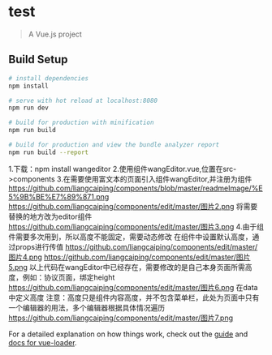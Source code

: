 # test

> A Vue.js project

## Build Setup

``` bash
# install dependencies
npm install

# serve with hot reload at localhost:8080
npm run dev

# build for production with minification
npm run build

# build for production and view the bundle analyzer report
npm run build --report
```
1.下载：npm install wangeditor
2.使用组件wangEditor.vue,位置在src->components
3.在需要使用富文本的页面引入组件wangEditor,并注册为组件
https://github.com/liangcaiping/components/blob/master/readmeImage/%E5%9B%BE%E7%89%871.png
https://github.com/liangcaiping/components/edit/master/图片2.png
将需要替换的地方改为editor组件
https://github.com/liangcaiping/components/edit/master/图片3.png
4.由于组件需要多次用到，所以高度不能固定，需要动态修改
在组件中设置默认高度，通过props进行传值
https://github.com/liangcaiping/components/edit/master/图片4.png
https://github.com/liangcaiping/components/edit/master/图片5.png
以上代码在wangEditor中已经存在，需要修改的是自己本身页面所需高度，例如：协议页面，绑定height
https://github.com/liangcaiping/components/edit/master/图片6.png
在data中定义高度
注意：高度只是组件内容高度，并不包含菜单栏，此处为页面中只有一个编辑器的用法，多个编辑器根据具体情况遍历
https://github.com/liangcaiping/components/edit/master/图片7.png



For a detailed explanation on how things work, check out the [guide](http://vuejs-templates.github.io/webpack/) and [docs for vue-loader](http://vuejs.github.io/vue-loader).
